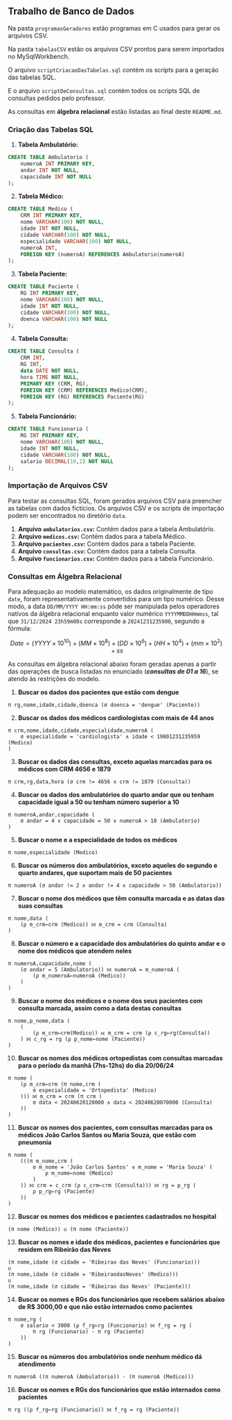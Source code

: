 ## Trabalho de Banco de Dados

Na pasta `programasGeradores` estão programas em C usados para gerar os arquivos CSV.

Na pasta `tabelasCSV` estão os arquivos CSV prontos para serem importados no MySqlWorkbench.

O arquivo `scriptCriacaoDasTabelas.sql` contém os scripts para a geração das tabelas SQL.

E o arquivo `scriptDeConsultas.sql` contém todos os scripts SQL de consultas pedidos pelo professor.

As consultas em **álgebra relacional** estão listadas ao final deste `README.md`.

### Criação das Tabelas SQL

1. **Tabela Ambulatório:**
   
```sql
CREATE TABLE Ambulatorio (
    numeroA INT PRIMARY KEY,
    andar INT NOT NULL,
    capacidade INT NOT NULL
);
```

2. **Tabela Médico:**
   
```sql
CREATE TABLE Medico (
    CRM INT PRIMARY KEY,
    nome VARCHAR(100) NOT NULL,
    idade INT NOT NULL,
    cidade VARCHAR(100) NOT NULL,
    especialidade VARCHAR(100) NOT NULL,
    numeroA INT,
    FOREIGN KEY (numeroA) REFERENCES Ambulatorio(numeroA)
);
```

3. **Tabela Paciente:**
   
```sql
CREATE TABLE Paciente (
    RG INT PRIMARY KEY,
    nome VARCHAR(100) NOT NULL,
    idade INT NOT NULL,
    cidade VARCHAR(100) NOT NULL,
    doenca VARCHAR(100) NOT NULL
);
```

4. **Tabela Consulta:**
   
```sql
CREATE TABLE Consulta (
    CRM INT,
    RG INT,
    data DATE NOT NULL,
    hora TIME NOT NULL,
    PRIMARY KEY (CRM, RG),
    FOREIGN KEY (CRM) REFERENCES Medico(CRM),
    FOREIGN KEY (RG) REFERENCES Paciente(RG)
);
```

5. **Tabela Funcionário:**
   
```sql
CREATE TABLE Funcionario (
    RG INT PRIMARY KEY,
    nome VARCHAR(100) NOT NULL,
    idade INT NOT NULL,
    cidade VARCHAR(100) NOT NULL,
    salario DECIMAL(10,2) NOT NULL
);
```

### Importação de Arquivos CSV

Para testar as consultas SQL, foram gerados arquivos CSV para preencher as tabelas com dados fictícios. Os arquivos CSV e os scripts de importação podem ser encontrados no diretório `data`.

1. **Arquivo `ambulatorios.csv`:** Contém dados para a tabela Ambulatório.
2. **Arquivo `medicos.csv`:** Contém dados para a tabela Médico.
3. **Arquivo `pacientes.csv`:** Contém dados para a tabela Paciente.
4. **Arquivo `consultas.csv`:** Contém dados para a tabela Consulta.
5. **Arquivo `funcionarios.csv`:** Contém dados para a tabela Funcionário.

### Consultas em Álgebra Relacional

Para adequação ao modelo matemático, os dados originalmente de tipo `date`, foram representativamente convertidos para um tipo numérico. Desse modo, a data `DD/MM/YYYY HH:mm:ss` pôde ser manipulada pelos operadores nativos da álgebra relacional enquanto valor numérico `YYYYMMDDHHmmss`, tal que `31/12/2024 23h59m00s` corresponde a `20241231235900`, segundo a fórmula:

$$
Date = (YYYY \times 10^{10}) + (MM \times 10^8) + (DD \times 10^6) + (HH \times 10^4) + (mm \times 10^2) + ss
$$

As consultas em álgebra relacional abaixo foram geradas apenas a partir das operações de busca listadas no enunciado (***consultas de 01 a 16***), se atendo às restrições do modelo.

1) **Buscar os dados dos pacientes que estão com dengue**
```
π rg,nome,idade,cidade,doenca (σ doenca = 'dengue' (Paciente))
```

2) **Buscar os dados dos médicos cardiologistas com mais de 44 anos**
```
π crm,nome,idade,cidade,especialidade,numeroA (
	σ especialidade = 'cardiologista' ∧ idade < 19801231235959 (Medico)
)
```

3) **Buscar os dados das consultas, exceto aquelas marcadas para os médicos com CRM 4656 e 1879**
```
π crm,rg,data,hora (σ crm != 4656 ∧ crm != 1879 (Consulta))
```

4) **Buscar os dados dos ambulatórios do quarto andar que ou tenham capacidade igual a 50 ou tenham número superior a 10**
```
π numeroA,andar,capacidade (
    σ andar = 4 ∨ capacidade = 50 ∨ numeroA > 10 (Ambulatorio)
)
```

5) **Buscar o nome e a especialidade de todos os médicos**
```
π nome,especialidade (Medico)
```

6) **Buscar os números dos ambulatórios, exceto aqueles do segundo e quarto andares, que suportam mais de 50 pacientes**
```
π numeroA (σ andar != 2 ∧ andar != 4 ∧ capacidade > 50 (Ambulatorio))
```

7) **Buscar o nome dos médicos que têm consulta marcada e as datas das suas consultas**
```
π nome,data (
    (ρ m_crm←crm (Medico)) ⨝ m_crm = crm (Consulta)
)
```

8) **Buscar o número e a capacidade dos ambulatórios do quinto andar e o nome dos médicos que atendem neles**
```
π numeroA,capacidade,nome (
    (σ andar = 5 (Ambulatorio)) ⨝ numeroA = m_numeroA (
        (ρ m_numeroA←numeroA (Medico))
    )
)
```

9) **Buscar o nome dos médicos e o nome dos seus pacientes com consulta marcada, assim como a data destas consultas**
```
π nome,p_nome,data (
    (
        (ρ m_crm←crm(Medico)) ⟖ m_crm = crm (ρ c_rg←rg(Consulta))
    ) ⨝ c_rg = rg (ρ p_nome←nome (Paciente))
)
```

10) **Buscar os nomes dos médicos ortopedistas com consultas marcadas para o período da manhã (7hs-12hs) do dia 20/06/24**
```
π nome (
    (ρ m_crm←crm (π nome,crm (
        σ especialidade = 'Ortopedista' (Medico)
    ))) ⨝ m_crm = crm (π crm (
        σ data < 20240620120000 ∧ data < 20240620070000 (Consulta)
    ))
)
```

11) **Buscar os nomes dos pacientes, com consultas marcadas para os médicos João Carlos Santos ou Maria Souza, que estão com pneumonia**
```
π nome (
    (((π m_nome,crm (
        σ m_nome = 'João Carlos Santos' ∨ m_nome = 'Maria Souza' (
            ρ m_nome←nome (Medico)
        )
    )) ⨝ crm = c_crm (ρ c_crm←crm (Consulta))) ⨝ rg = p_rg (
        ρ p_rg←rg (Paciente)
    ))
)
```

12) **Buscar os nomes dos médicos e pacientes cadastrados no hospital**
```
(π nome (Medico)) ∪ (π nome (Paciente))
```

13) **Buscar os nomes e idade dos médicos, pacientes e funcionários que residem em Ribeirão das Neves**
```
(π nome,idade (σ cidade = 'Ribeirao das Neves' (Funcionario)))
∪
(π nome,idade (σ cidade = 'RibeiraodasNeves' (Medico)))
∪
(π nome,idade (σ cidade = 'Ribeirao das Neves' (Paciente)))
```

14) **Buscar os nomes e RGs dos funcionários que recebem salários abaixo de R$ 3000,00 e que não estão internados como pacientes**
```
π nome,rg (
    σ salario < 3000 (ρ f_rg←rg (Funcionario) ⨝ f_rg = rg (
        π rg (Funcionario) - π rg (Paciente)
    ))
)
```

15) **Buscar os números dos ambulatórios onde nenhum médico dá atendimento**
```
π numeroA ((π numeroA (Ambulatorio)) - (π numeroA (Medico)))
```

16) **Buscar os nomes e RGs dos funcionários que estão internados como pacientes**
```
π rg ((ρ f_rg←rg (Funcionario)) ⨝ f_rg = rg (Paciente))
```
